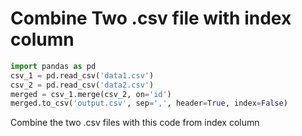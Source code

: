 # Combine Two .csv file with index column
```python
import pandas as pd
csv_1 = pd.read_csv('data1.csv')
csv_2 = pd.read_csv('data2.csv')
merged = csv_1.merge(csv_2, on='id')
merged.to_csv('output.csv', sep=',', header=True, index=False)
```

Combine the two .csv files with this code from index column